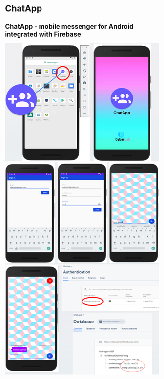 # ChatApp
## ChatApp - mobile messenger for Android integrated with Firebase
![user interface](app/release/readme/image1.png)
![user interface](app/release/readme/image2.png)
![user interface](app/release/readme/image3.png)
